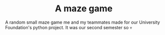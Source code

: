 <h1 align="center" id="title">A maze game</h1>

<p id="description">A random small maze game me and my teammates made for our University Foundation's python project. It was our second semester so 💀</p>
